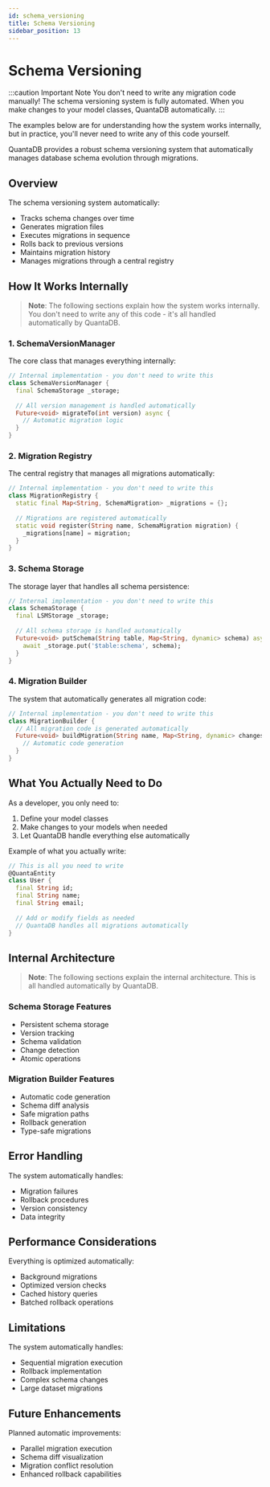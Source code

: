 ```yaml
---
id: schema_versioning
title: Schema Versioning
sidebar_position: 13
---
```


# Schema Versioning


:::caution Important Note
You don't need to write any migration code manually! The schema versioning system is fully automated. When you make changes to your model classes, QuantaDB automatically.
:::


The examples below are for understanding how the system works internally, but in practice, you'll never need to write any of this code yourself.

QuantaDB provides a robust schema versioning system that automatically manages database schema evolution through migrations.

## Overview

The schema versioning system automatically:
- Tracks schema changes over time
- Generates migration files
- Executes migrations in sequence
- Rolls back to previous versions
- Maintains migration history
- Manages migrations through a central registry

## How It Works Internally

> **Note**: The following sections explain how the system works internally. You don't need to write any of this code - it's all handled automatically by QuantaDB.

### 1. SchemaVersionManager

The core class that manages everything internally:

```dart
// Internal implementation - you don't need to write this
class SchemaVersionManager {
  final SchemaStorage _storage;
  
  // All version management is handled automatically
  Future<void> migrateTo(int version) async {
    // Automatic migration logic
  }
}
```

### 2. Migration Registry

The central registry that manages all migrations automatically:

```dart
// Internal implementation - you don't need to write this
class MigrationRegistry {
  static final Map<String, SchemaMigration> _migrations = {};
  
  // Migrations are registered automatically
  static void register(String name, SchemaMigration migration) {
    _migrations[name] = migration;
  }
}
```

### 3. Schema Storage

The storage layer that handles all schema persistence:

```dart
// Internal implementation - you don't need to write this
class SchemaStorage {
  final LSMStorage _storage;
  
  // All schema storage is handled automatically
  Future<void> putSchema(String table, Map<String, dynamic> schema) async {
    await _storage.put('$table:schema', schema);
  }
}
```

### 4. Migration Builder

The system that automatically generates all migration code:

```dart
// Internal implementation - you don't need to write this
class MigrationBuilder {
  // All migration code is generated automatically
  Future<void> buildMigration(String name, Map<String, dynamic> changes) async {
    // Automatic code generation
  }
}
```

## What You Actually Need to Do

As a developer, you only need to:

1. Define your model classes
2. Make changes to your models when needed
3. Let QuantaDB handle everything else automatically

Example of what you actually write:

```dart
// This is all you need to write
@QuantaEntity
class User {
  final String id;
  final String name;
  final String email;
  
  // Add or modify fields as needed
  // QuantaDB handles all migrations automatically
}
```

## Internal Architecture

> **Note**: The following sections explain the internal architecture. This is all handled automatically by QuantaDB.

### Schema Storage Features
- Persistent schema storage
- Version tracking
- Schema validation
- Change detection
- Atomic operations

### Migration Builder Features
- Automatic code generation
- Schema diff analysis
- Safe migration paths
- Rollback generation
- Type-safe migrations

## Error Handling

The system automatically handles:
- Migration failures
- Rollback procedures
- Version consistency
- Data integrity

## Performance Considerations

Everything is optimized automatically:
- Background migrations
- Optimized version checks
- Cached history queries
- Batched rollback operations

## Limitations

The system automatically handles:
- Sequential migration execution
- Rollback implementation
- Complex schema changes
- Large dataset migrations

## Future Enhancements

Planned automatic improvements:
- Parallel migration execution
- Schema diff visualization
- Migration conflict resolution
- Enhanced rollback capabilities